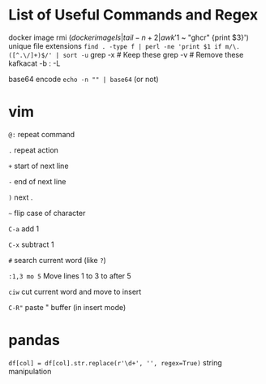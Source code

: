 # List of Useful Commands and Regex

docker image rmi $(docker image ls | tail -n+2 | awk '$1 ~ "ghcr" {print $3}')
unique file extensions `find . -type f | perl -ne 'print $1 if m/\.([^.\/]+)$/' | sort -u`
grep -x # Keep these
grep -v # Remove these
kafkacat -b <kafka-service>:<port> -L

base64 encode `echo -n "" | base64` (or not)

# vim
`@:` repeat command

`.`  repeat action


`+`   start of next line

`-`   end of next line

`)`   next .


`~`   flip case of character 

`C-a` add 1

`C-x` subtract 1


`#` search current word (like `?`)


`:1,3 mo 5` Move lines 1 to 3 to after 5


`ciw` cut current word and move to insert

`C-R"` paste " buffer (in insert mode)

# pandas

`df[col] = df[col].str.replace(r'\d+', '', regex=True)`     string manipulation
